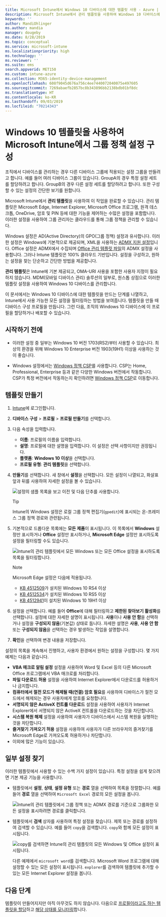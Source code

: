 ```yaml
---
title: Microsoft Intune에서 Windows 10 디바이스에 대한 템플릿 사용 - Azure | Microsoft Docs
description: Microsoft Intune에서 관리 템플릿을 사용하여 Windows 10 디바이스에 대한 설정 그룹을 만듭니다. 디바이스 구성 프로필에서 이러한 설정을 사용하여 Office 프로그램, Microsoft Edge를 제어하고, Internet Explorer의 기능을 보호하고, OneDrive에 대한 액세스를 제어하고, 원격 데스크톱 기능을 사용하고, 자동 재생을 사용하도록 설정하고, 전원 관리 설정을 설정하고, HTTP 인쇄를 사용하고, 다른 사용자 로그인 옵션을 사용하고, 이벤트 로그 크기를 제어합니다.
keywords: ''
author: MandiOhlinger
ms.author: mandia
manager: dougeby
ms.date: 8/28/2019
ms.topic: conceptual
ms.service: microsoft-intune
ms.localizationpriority: high
ms.technology: ''
ms.reviewer: ''
ms.suite: ems
search.appverid: MET150
ms.custom: intune-azure
ms.collection: M365-identity-device-management
ms.openlocfilehash: 608f9045d676a756c4ee7440072040075e497605
ms.sourcegitcommit: 7269abaefb2857bc8b343896bb2138bdb01bf8dc
ms.translationtype: HT
ms.contentlocale: ko-KR
ms.lasthandoff: 09/03/2019
ms.locfileid: "70214343"
---
```

# <a name="use-windows-10-templates-to-configure-group-policy-settings-in-microsoft-intune"></a>Windows 10 템플릿을 사용하여 Microsoft Intune에서 그룹 정책 설정 구성

조직에서 디바이스를 관리하는 경우 다른 디바이스 그룹에 적용되는 설정 그룹을 만들려고 합니다. 예를 들어 여러 디바이스 그룹이 있습니다. GroupA의 경우 특정 설정 세트를 할당하려고 합니다. GroupB의 경우 다른 설정 세트를 할당하려고 합니다. 또한 구성할 수 있는 설정의 간단한 보기를 원합니다.

Microsoft Intune에서 **관리 템플릿**을 사용하여 이 작업을 완료할 수 있습니다. 관리 템플릿은 Microsoft Edge, Internet Explorer, Microsoft Office 프로그램, 원격 데스크톱, OneDrive, 암호 및 PIN 등에 대한 기능을 제어하는 수많은 설정을 포함합니다. 이러한 설정을 사용하여 그룹 관리자는 클라우드를 통해 그룹 정책을 관리할 수 있습니다.

Windows 설정은 AD(Active Directory)의 GPO(그룹 정책) 설정과 유사합니다. 이러한 설정은 Windows에 기본적으로 제공되며, XML을 사용하는 [ADMX 지원 설정](https://docs.microsoft.com/windows/client-management/mdm/understanding-admx-backed-policies)입니다. Office 설정은 ADMX에서 수집되며 [Office 관리 템플릿 파일](https://www.microsoft.com/download/details.aspx?id=49030)의 ADMX 설정을 사용합니다. 그러나 Intune 템플릿은 100% 클라우드 기반입니다. 설정을 구성하고, 원하는 설정을 찾는 단순하고 간단한 방법을 제공합니다.

**관리 템플릿**은 Intune에 기본 제공되고, OMA-URI 사용을 포함한 사용자 지정이 필요하지 않습니다. MDM(모바일 디바이스 관리) 솔루션의 일부로, 원스톱 상점으로 이러한 템플릿 설정을 사용하여 Windows 10 디바이스를 관리합니다.

이 문서에서는 Windows 10 디바이스에 대한 템플릿을 만드는 단계를 나열하고, Intune에서 사용 가능한 모든 설정을 필터링하는 방법을 보여줍니다. 템플릿을 만들 때 디바이스 구성 프로필을 만듭니다. 그런 다음, 조직의 Windows 10 디바이스에 이 프로필을 할당하거나 배포할 수 있습니다.

## <a name="before-you-begin"></a>시작하기 전에

- 이러한 설정 중 일부는 Windows 10 버전 1703(RS2)부터 사용할 수 있습니다. 최상의 환경을 위해 Windows 10 Enterprise 버전 1903(19H1) 이상을 사용하는 것이 좋습니다.

- Windows 설정에서는 [Windows 정책 CSP](https://docs.microsoft.com/windows/client-management/mdm/policy-configuration-service-provider#admx-backed-policies)를 사용합니다. CSP는 Home, Professional, Enterprise 등과 같은 다양한 Windows 버전에서 작동합니다. CSP가 특정 버전에서 작동하는지 확인하려면 [Windows 정책 CSP](https://docs.microsoft.com/windows/client-management/mdm/policy-configuration-service-provider#admx-backed-policies)로 이동합니다.

## <a name="create-a-template"></a>템플릿 만들기

1. [Intune](https://go.microsoft.com/fwlink/?linkid=2090973)에 로그인합니다.
2. **디바이스 구성** > **프로필** > **프로필 만들기**를 선택합니다.
3. 다음 속성을 입력합니다.

    - **이름**: 프로필의 이름을 입력합니다.
    - **설명**: 프로필에 대한 설명을 입력합니다. 이 설정은 선택 사항이지만 권장됩니다.
    - **플랫폼**: **Windows 10 이상**을 선택합니다.
    - **프로필 유형**: **관리 템플릿**을 선택합니다.

4. **만들기**를 선택합니다. 새 창에서 **설정**을 선택합니다. 모든 설정이 나열되고, 화살표 앞과 뒤를 사용하여 자세한 설정을 볼 수 있습니다.

    ![설정의 샘플 목록을 보고 이전 및 다음 단추를 사용합니다.](./media/administrative-templates-windows/administrative-templates-sample-settings-list.png)

    > [!TIP]
    > Intune의 Windows 설정은 로컬 그룹 정책 편집기(`gpedit`)에 표시되는 온-프레미스 그룹 정책 경로와 관련됩니다.

5. 기본적으로 드롭다운 목록에는 **모든 제품**이 표시됩니다. 이 목록에서 **Windows** 설정만 표시하거나 **Office** 설정만 표시하거나, **Microsoft Edge** 설정만 표시하도록 설정을 필터링할 수도 있습니다.

    ![Intune의 관리 템플릿에서 모든 Windows 또는 모든 Office 설정을 표시하도록 목록을 필터링합니다.](./media/administrative-templates-windows/administrative-templates-choose-windows-office-all-products.png)

    > [!NOTE]
    > Microsoft Edge 설정은 다음에 적용됩니다.
    >
    > - [KB 4512509](https://support.microsoft.com/kb/4512509)가 설치된 Windows 10 RS4 이상
    > - [KB 4512534](https://support.microsoft.com/kb/4512534)가 설치된 Windows 10 RS5 이상
    > - [KB 4512941](https://support.microsoft.com/kb/4512941)이 설치된 Windows 10 19H1 이상

6. 설정을 선택합니다. 예를 들어 **Office**에 대해 필터링하고 **제한된 찾아보기 활성화**를 선택합니다. 설정에 대한 자세한 설명이 표시됩니다. **사용**이나 **사용 안 함**을 선택하거나 설정을 **구성되지 않음**(기본값) 상태로 둡니다. 자세한 설명은 **사용**, **사용 안 함** 또는 **구성되지 않음**을 선택하는 경우 발생하는 작업을 설명합니다.
7. **확인**을 선택하여 변경 내용을 저장합니다.

설정의 목록을 계속해서 진행하고, 사용자 환경에서 원하는 설정을 구성합니다. 몇 가지 예제는 다음과 같습니다.

- **VBA 매크로 알림 설정** 설정을 사용하여 Word 및 Excel 등의 다른 Microsoft Office 프로그램에서 VBA 매크로를 처리합니다.
- **파일 다운로드 허용** 설정을 사용하여 Internet Explorer에서 다운로드를 허용하거나 금지합니다.
- **컴퓨터에서 절전 모드가 해제될 때(연결) 암호 필요**를 사용하여 디바이스가 절전 모드에서 해제되는 경우 사용자에게 암호를 요청합니다.
- **서명되지 않은 ActiveX 컨트롤 다운로드** 설정을 사용하여 사용자가 Internet Explorer에서 서명되지 않은 ActiveX 컨트롤을 다운로드하는 것을 차단합니다.
- **시스템 복원 해제** 설정을 사용하여 사용자가 디바이스에서 시스템 복원을 실행하는 것을 차단합니다.
- **즐겨찾기 가져오기 허용** 설정을 사용하여 사용자가 다른 브라우저의 즐겨찾기를 Microsoft Edge로 가져오도록 허용하거나 차단합니다.
- 이외에 많은 기능이 있습니다.

## <a name="find-some-settings"></a>일부 설정 찾기

이러한 템플릿에서 사용할 수 있는 수백 가지 설정이 있습니다. 특정 설정을 쉽게 찾으려면 기본 제공 기능을 사용합니다.

- 템플릿에서 **설정**, **상태**, **설정 유형** 또는 **경로** 열을 선택하여 목록을 정렬합니다. 예를 들어 **경로** 열을 선택하여 `Microsoft Excel` 경로의 모든 설정을 봅니다.

  ![Intune의 관리 템플릿에서 그룹 정책 또는 ADMX 경로를 기준으로 그룹화한 모든 설정을 표시하려면 경로를 클릭합니다.](./media/administrative-templates-windows/path-filter-shows-excel-options.png)

- 템플릿에서 **검색** 상자를 사용하여 특정 설정을 찾습니다. 제목 또는 경로를 설정하여 검색할 수 있습니다. 예를 들어 `copy`을 검색합니다. `copy`와 함께 모든 설정이 표시됩니다.

  ![copy를 검색하면 Intune의 관리 템플릿의 모든 Windows 및 Office 설정이 표시됩니다.](./media/administrative-templates-windows/search-copy-settings.png) 

  다른 예제에서 `microsoft word`를 검색합니다. Microsoft Word 프로그램에 대해 설정할 수 있는 모든 설정이 표시됩니다. `explorer`를 검색하여 템플릿에 추가할 수 있는 모든 Internet Explorer 설정을 봅니다.

## <a name="next-steps"></a>다음 단계

템플릿이 만들어지지만 아직 아무것도 하지 않습니다. 다음으로 [프로필이라고도 하는 템플릿을 할당](device-profile-assign.md)하고 [해당 상태를 모니터링](device-profile-monitor.md)합니다.
